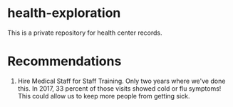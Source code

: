 # health-exploration
This is a private repository for health center records.

# Recommendations
1. Hire Medical Staff for Staff Training. Only two years where we've done this. In 2017, 33 percent of those visits showed cold or flu symptoms! This could allow us to keep more people from getting sick.

